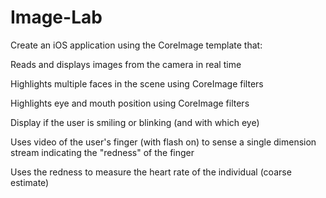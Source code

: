 # Image-Lab

Create an iOS application using the CoreImage template that:

Reads and displays images from the camera in real time

Highlights multiple faces in the scene using CoreImage filters

Highlights eye and mouth position using CoreImage filters

Display if the user is smiling or blinking (and with which eye)

Uses video of the user's finger (with flash on) to sense a single dimension stream indicating the "redness" of the finger

Uses the redness to measure the heart rate of the individual (coarse estimate)
